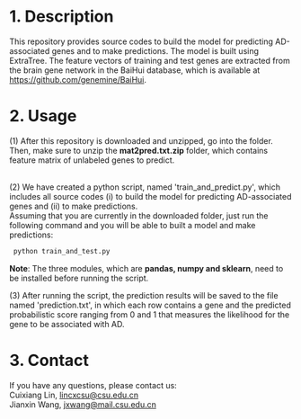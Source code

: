 # 1. Description
This repository provides source codes to build the model for predicting AD-associated genes and to make predictions. The model is built using ExtraTree. The feature vectors of training and test genes are extracted from the brain gene network in the BaiHui database, which is available at https://github.com/genemine/BaiHui.


# 2. Usage
(1) After this repository is downloaded and unzipped, go into the folder. Then, make sure to unzip the **mat2pred.txt.zip** folder, which contains feature matrix of unlabeled genes to predict. <br><br>

(2) We have created a python script, named 'train_and_predict.py', which includes all source codes (i) to build the model for predicting AD-associated genes and (ii) to make predictions.
<br>
Assuming that you are currently in the downloaded folder, just run the following command and you will be able to built a model and make predictions:
```bash
 python train_and_test.py
```
**Note**: The three modules, which are **pandas, numpy and sklearn**, need to be installed before running the script.<br>

(3) After running the script, the prediction results will be saved to the file named 'prediction.txt', in which each row contains a gene and the predicted probabilistic score ranging from 0 and 1 that measures the likelihood for the gene to be associated with AD.


# 3. Contact
  If you have any questions, please contact us:<br>
    Cuixiang Lin, lincxcsu@csu.edu.cn <br>
    Jianxin Wang, jxwang@mail.csu.edu.cn<br>
    
